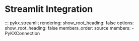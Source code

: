# Streamlit Integration

::: pykx.streamlit
    rendering:
      show_root_heading: false
    options:
      show_root_heading: false
      members_order: source
      members:
        - PyKXConnection
